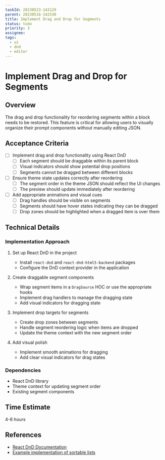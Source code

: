 ```yaml
---
taskId: 20230523-143129
parent: 20230516-142530
title: Implement Drag and Drop for Segments
status: todo
priority: 3
assignee:
tags:
  - ui
  - dnd
  - editor
---
```


# Implement Drag and Drop for Segments

## Overview

The drag and drop functionality for reordering segments within a block needs to be restored. This feature is critical for allowing users to visually organize their prompt components without manually editing JSON.

## Acceptance Criteria

- [ ] Implement drag and drop functionality using React DnD
  - [ ] Each segment should be draggable within its parent block
  - [ ] Visual indicators should show potential drop positions
  - [ ] Segments cannot be dragged between different blocks

- [ ] Ensure theme state updates correctly after reordering
  - [ ] The segment order in the theme JSON should reflect the UI changes
  - [ ] The preview should update immediately after reordering

- [ ] Add appropriate animations and visual cues
  - [ ] Drag handles should be visible on segments
  - [ ] Segments should have hover states indicating they can be dragged
  - [ ] Drop zones should be highlighted when a dragged item is over them

## Technical Details

### Implementation Approach

1. Set up React DnD in the project
   - Install `react-dnd` and `react-dnd-html5-backend` packages
   - Configure the DnD context provider in the application

2. Create draggable segment components
   - Wrap segment items in a `DragSource` HOC or use the appropriate hooks
   - Implement drag handlers to manage the dragging state
   - Add visual indicators for dragging state

3. Implement drop targets for segments
   - Create drop zones between segments
   - Handle segment reordering logic when items are dropped
   - Update the theme context with the new segment order

4. Add visual polish
   - Implement smooth animations for dragging
   - Add clear visual indicators for drag states

### Dependencies

- React DnD library
- Theme context for updating segment order
- Existing segment components

## Time Estimate

4-6 hours

## References

- [React DnD Documentation](https://react-dnd.github.io/react-dnd/about)
- [Example implementation of sortable lists](https://react-dnd.github.io/react-dnd/examples/sortable/simple)
